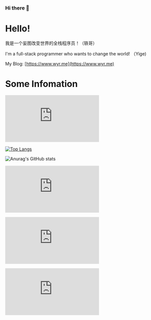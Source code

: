 ### Hi there 👋
# Hello!

我是一个妄图改变世界的全栈程序员！（轶哥）

I'm a full-stack programmer who wants to change the world! （Yige)

My Blog: [https://www.wyr.me](https://www.wyr.me)

# Some Infomation

![visitors](https://app.yizcore.xyz/badge.php?user=yi-ge&cache=false)

[![Top Langs](https://cache.openapi.site/langs?user=yi-ge&cache=true)](https://github.com/yi-ge)

![Anurag's GitHub stats](https://cache.openapi.site/stats?user=yi-ge&cache=true)

![Top Langs Recent Week](https://util.yizcore.xyz/top-langs-week-svg.php?user=yi-ge&cache=false)

![Top Langs Recent Month](https://util.yizcore.xyz/top-langs-month-svg.php?user=yi-ge&cache=true)

![Top Langs Recent Year](https://util.yizcore.xyz/top-langs-year-svg.php?user=yi-ge&cache=true)
